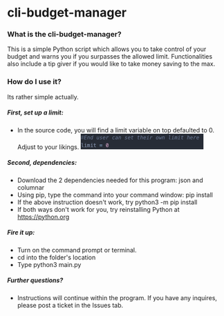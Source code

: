 # cli-budget-manager
### What is the cli-budget-manager?
This is a simple Python script which allows you to take control of your budget and warns you if you surpasses the allowed limit. Functionalities also include a tip giver if you would like to take money saving to the max.

### How do I use it?
Its rather simple actually.

##### First, set up a limit:
- In the source code, you will find a limit variable on top defaulted to 0. Adjust to your likings.
![Image of code](limit.png)

##### Second, dependencies:
- Download the 2 dependencies needed for this program: json and columnar
- Using pip, type the command into your command window: pip install <name of dependency>
- If the above instruction doesn't work, try python3 -m pip install <name of dependency>
- If both ways don't work for you, try reinstalling Python at https://python.org
  
##### Fire it up:
- Turn on the command prompt or terminal.
- cd into the folder's location
- Type python3 main.py
  
##### Further questions?
- Instructions will continue within the program. If you have any inquires, please post a ticket in the Issues tab.
